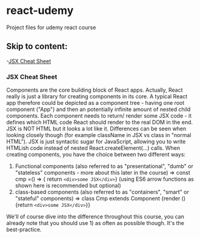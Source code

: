 # react-udemy
Project files for udemy react course

## Skip to content:

-[JSX Cheat Sheet](#jsxCheatSheet)

### <a name='jsxCheatSheet'></a> JSX Cheat Sheet

Components are the core building block of React apps. Actually, React really is just a library for creating components in its core.
A typical React app therefore could be depicted as a component tree - having one root component ("App") and then an potentially infinite amount of nested child components.
Each component needs to return/ render some JSX code - it defines which HTML code React should render to the real DOM in the end.
JSX is NOT HTML but it looks a lot like it. Differences can be seen when looking closely though (for example className in JSX vs class in "normal HTML"). JSX is just syntactic sugar for JavaScript, allowing you to write HTMLish code instead of nested React.createElement(...) calls.
When creating components, you have the choice between two different ways:

1. Functional components (also referred to as "presentational", "dumb" or "stateless" components - more about this later in the course) => const cmp =() => { return `<div>some JSX</div>`} 
(using ES6 arrow functions as shown here is recommended but optional)
2. class-based components (also referred to as "containers", "smart" or "stateful" components) => 
class Cmp extends Component {render () {return `<div>some JSX</div>`}}
  
We'll of course dive into the difference throughout this course, you can already note that you should use 1) as often as possible though. It's the best-practice.
